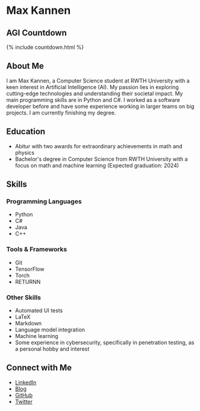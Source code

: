 # Max Kannen

## AGI Countdown

{% include countdown.html %}

## About Me

I am Max Kannen, a Computer Science student at RWTH University with a keen interest in Artificial Intelligence (AI). My passion lies in exploring cutting-edge technologies and understanding their societal impact. My main programming skills are in Python and C#. I worked as a software developer before and have some experience working in larger teams on big projects. I am currently finishing my degree.

## Education

- Abitur with two awards for extraordinary achievements in math and physics
- Bachelor's degree in Computer Science from RWTH University with a focus on math and machine learning (Expected graduation: 2024)

## Skills

### Programming Languages
- Python
- C#
- Java
- C++

### Tools & Frameworks
- Git
- TensorFlow
- Torch
- RETURNN

### Other Skills
- Automated UI tests
- LaTeX
- Markdown
- Language model integration
- Machine learning
- Some experience in cybersecurity, specifically in penetration testing, as a personal hobby and interest
  

## Connect with Me

- [LinkedIn](https://www.linkedin.com/in/mkannen/)
- [Blog](https://mkannen.tech/)
- [GitHub](https://github.com/Max-Ryujin)
- [Twitter](https://twitter.com/MaxKannen)
